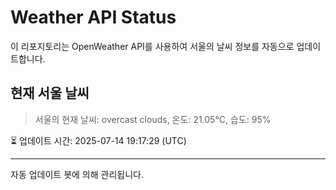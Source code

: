 
# Weather API Status

이 리포지토리는 OpenWeather API를 사용하여 서울의 날씨 정보를 자동으로 업데이트합니다.

## 현재 서울 날씨
> 서울의 현재 날씨: overcast clouds, 온도: 21.05°C, 습도: 95%

⏳ 업데이트 시간: 2025-07-14 19:17:29 (UTC)

---
자동 업데이트 봇에 의해 관리됩니다.
